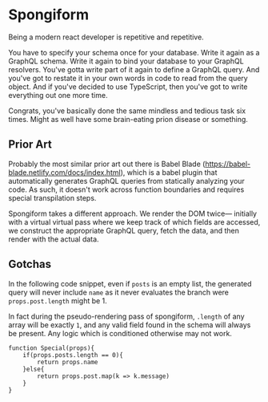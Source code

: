 # Spongiform

Being a modern react developer is repetitive and repetitive. 

You have to specify your schema once for your database. Write it again as a GraphQL schema. Write it again to bind your database to your GraphQL resolvers. You've gotta write part of it again to define a GraphQL query. And you've got to restate it in your own words in code to read from the query object. And if you've decided to use TypeScript, then you've got to write everything out one more time.

Congrats, you've basically done the same mindless and tedious task six times. Might as well have some brain-eating prion disease or something. 

## Prior Art

Probably the most similar prior art out there is Babel Blade (https://babel-blade.netlify.com/docs/index.html), which is a babel plugin that automatically generates GraphQL queries from statically analyzing your code. As such, it doesn't work across function boundaries and requires special transpilation steps. 

Spongiform takes a different approach. We render the DOM twice— initially with a virtual virtual pass where we keep track of which fields are accessed, we construct the appropriate GraphQL query, fetch the data, and then render with the actual data. 

## Gotchas
    
In the following code snippet, even if `posts` is an empty list, the generated query will never include `name` as it never evaluates the branch were `props.post.length` might be 1. 

In fact during the pseudo-rendering pass of spongiform, `.length` of any array will be exactly `1`, and any valid field found in the schema will always be present. Any logic which is conditioned otherwise may not work.

    function Special(props){
        if(props.posts.length == 0){
            return props.name
        }else{
            return props.post.map(k => k.message)
        }
    }